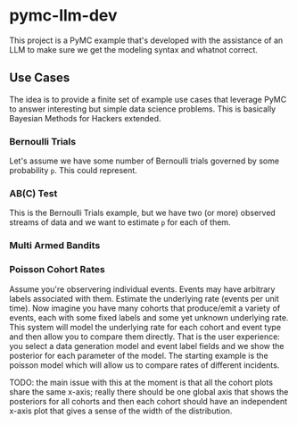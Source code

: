 # pymc-llm-dev

This project is a PyMC example that's developed with the assistance of an LLM to make sure we get the modeling syntax and whatnot correct.

## Use Cases

The idea is to provide a finite set of example use cases that leverage PyMC to answer interesting but simple data science problems. This is basically Bayesian Methods for Hackers extended.

### Bernoulli Trials

Let's assume we have some number of Bernoulli trials governed by some probability `p`. This could represent.

### AB(C) Test

This is the Bernoulli Trials example, but we have two (or more) observed streams of data and we want to estimate `p` for each of them.

### Multi Armed Bandits

### Poisson Cohort Rates

Assume you're observering individual events. Events may have arbitrary labels associated with them. Estimate the underlying rate (events per unit time). Now imagine you have many cohorts that produce/emit a variety of events, each with some fixed labels and some yet unknown underlying rate. This system will model the underlying rate for each cohort and event type and then allow you to compare them directly. That is the user experience: you select a data generation model and event label fields and we show the posterior for each parameter of the model. The starting example is the poisson model which will allow us to compare rates of different incidents.

TODO: the main issue with this at the moment is that all the cohort plots share the same x-axis; really there should be one global axis that shows the posteriors for all cohorts and then each cohort should have an independent x-axis plot that gives a sense of the width of the distribution.
